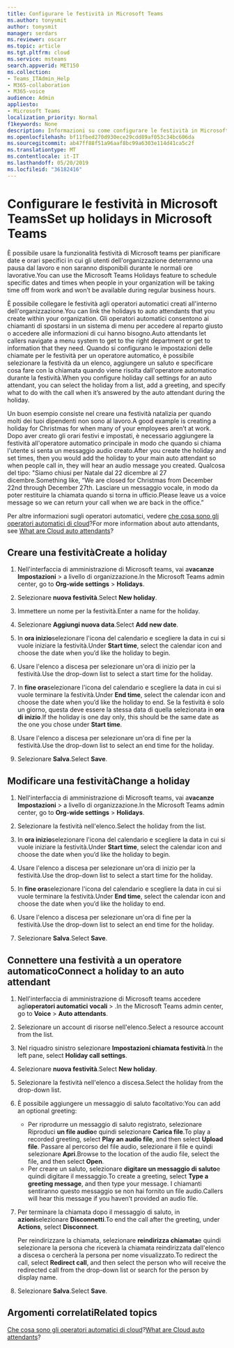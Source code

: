 ```yaml
---
title: Configurare le festività in Microsoft Teams
ms.author: tonysmit
author: tonysmit
manager: serdars
ms.reviewer: oscarr
ms.topic: article
ms.tgt.pltfrm: cloud
ms.service: msteams
search.appverid: MET150
ms.collection:
- Teams_ITAdmin_Help
- M365-collaboration
- M365-voice
audience: Admin
appliesto:
- Microsoft Teams
localization_priority: Normal
f1keywords: None
description: Informazioni su come configurare le festività in Microsoft teams e connetterle all'operatore automatico.
ms.openlocfilehash: bf11fbed270d930ece29cdd89af053c34bc606da
ms.sourcegitcommit: ab47ff88f51a96aaf8bc99a6303e114d41ca5c2f
ms.translationtype: MT
ms.contentlocale: it-IT
ms.lasthandoff: 05/20/2019
ms.locfileid: "36182416"
---
```

# <a name="set-up-holidays-in-microsoft-teams"></a><span data-ttu-id="fdbfe-103">Configurare le festività in Microsoft Teams</span><span class="sxs-lookup"><span data-stu-id="fdbfe-103">Set up holidays in Microsoft Teams</span></span>

<span data-ttu-id="fdbfe-104">È possibile usare la funzionalità festività di Microsoft teams per pianificare date e orari specifici in cui gli utenti dell'organizzazione deterranno una pausa dal lavoro e non saranno disponibili durante le normali ore lavorative.</span><span class="sxs-lookup"><span data-stu-id="fdbfe-104">You can use the Microsoft Teams Holidays feature to schedule specific dates and times when people in your organization will be taking time off from work and won’t be available during regular business hours.</span></span> 

<span data-ttu-id="fdbfe-105">È possibile collegare le festività agli operatori automatici creati all'interno dell'organizzazione.</span><span class="sxs-lookup"><span data-stu-id="fdbfe-105">You can link the holidays to auto attendants that you create within your organization.</span></span> <span data-ttu-id="fdbfe-106">Gli operatori automatici consentono ai chiamanti di spostarsi in un sistema di menu per accedere al reparto giusto o accedere alle informazioni di cui hanno bisogno.</span><span class="sxs-lookup"><span data-stu-id="fdbfe-106">Auto attendants let callers navigate a menu system to get to the right department or get to information that they need.</span></span> <span data-ttu-id="fdbfe-107">Quando si configurano le impostazioni delle chiamate per le festività per un operatore automatico, è possibile selezionare la festività da un elenco, aggiungere un saluto e specificare cosa fare con la chiamata quando viene risolta dall'operatore automatico durante la festività.</span><span class="sxs-lookup"><span data-stu-id="fdbfe-107">When you configure holiday call settings for an auto attendant, you can select the holiday from a list, add a greeting, and specify what to do with the call when it’s answered by the auto attendant during the holiday.</span></span>

<span data-ttu-id="fdbfe-108">Un buon esempio consiste nel creare una festività natalizia per quando molti dei tuoi dipendenti non sono al lavoro.</span><span class="sxs-lookup"><span data-stu-id="fdbfe-108">A good example is creating a holiday for Christmas for when many of your employees aren’t at work.</span></span> <span data-ttu-id="fdbfe-109">Dopo aver creato gli orari festivi e impostati, è necessario aggiungere la festività all'operatore automatico principale in modo che quando si chiama l'utente si senta un messaggio audio creato.</span><span class="sxs-lookup"><span data-stu-id="fdbfe-109">After you create the holiday and set times, then you would add the holiday to your main auto attendant so when people call in, they will hear an audio message you created.</span></span> <span data-ttu-id="fdbfe-110">Qualcosa del tipo: "Siamo chiusi per Natale dal 22 dicembre al 27 dicembre.</span><span class="sxs-lookup"><span data-stu-id="fdbfe-110">Something like, “We are closed for Christmas from December 22nd through December 27th.</span></span> <span data-ttu-id="fdbfe-111">Lasciare un messaggio vocale, in modo da poter restituire la chiamata quando si torna in ufficio.</span><span class="sxs-lookup"><span data-stu-id="fdbfe-111">Please leave us a voice message so we can return your call when we are back in the office.”</span></span>

<span data-ttu-id="fdbfe-112">Per altre informazioni sugli operatori automatici, vedere [che cosa sono gli operatori automatici di cloud](what-are-phone-system-auto-attendants.md)?</span><span class="sxs-lookup"><span data-stu-id="fdbfe-112">For more information about auto attendants, see [What are Cloud auto attendants](what-are-phone-system-auto-attendants.md)?</span></span>  

## <a name="create-a-holiday"></a><span data-ttu-id="fdbfe-113">Creare una festività</span><span class="sxs-lookup"><span data-stu-id="fdbfe-113">Create a holiday</span></span>

1. <span data-ttu-id="fdbfe-114">Nell'interfaccia di amministrazione di Microsoft teams, vai a**vacanze** **Impostazioni** > a livello di organizzazione.</span><span class="sxs-lookup"><span data-stu-id="fdbfe-114">In the Microsoft Teams admin center, go to **Org-wide settings** > **Holidays**.</span></span>

2. <span data-ttu-id="fdbfe-115">Selezionare **nuova festività**.</span><span class="sxs-lookup"><span data-stu-id="fdbfe-115">Select **New holiday**.</span></span>

3. <span data-ttu-id="fdbfe-116">Immettere un nome per la festività.</span><span class="sxs-lookup"><span data-stu-id="fdbfe-116">Enter a name for the holiday.</span></span>

4. <span data-ttu-id="fdbfe-117">Selezionare **Aggiungi nuova data**.</span><span class="sxs-lookup"><span data-stu-id="fdbfe-117">Select **Add new date**.</span></span>

5. <span data-ttu-id="fdbfe-118">In **ora inizio**selezionare l'icona del calendario e scegliere la data in cui si vuole iniziare la festività.</span><span class="sxs-lookup"><span data-stu-id="fdbfe-118">Under **Start time**, select the calendar icon and choose the date when you’d like the holiday to begin.</span></span>

6. <span data-ttu-id="fdbfe-119">Usare l'elenco a discesa per selezionare un'ora di inizio per la festività.</span><span class="sxs-lookup"><span data-stu-id="fdbfe-119">Use the drop-down list to select a start time for the holiday.</span></span>

7. <span data-ttu-id="fdbfe-120">In **fine ora**selezionare l'icona del calendario e scegliere la data in cui si vuole terminare la festività.</span><span class="sxs-lookup"><span data-stu-id="fdbfe-120">Under **End time**, select the calendar icon and choose the date when you’d like the holiday to end.</span></span> <span data-ttu-id="fdbfe-121">Se la festività è solo un giorno, questa deve essere la stessa data di quella selezionata in **ora di inizio**.</span><span class="sxs-lookup"><span data-stu-id="fdbfe-121">If the holiday is one day only, this should be the same date as the one you chose under **Start time**.</span></span>

8. <span data-ttu-id="fdbfe-122">Usare l'elenco a discesa per selezionare un'ora di fine per la festività.</span><span class="sxs-lookup"><span data-stu-id="fdbfe-122">Use the drop-down list to select an end time for the holiday.</span></span>

9. <span data-ttu-id="fdbfe-123">Selezionare **Salva**.</span><span class="sxs-lookup"><span data-stu-id="fdbfe-123">Select **Save**.</span></span>

## <a name="change-a-holiday"></a><span data-ttu-id="fdbfe-124">Modificare una festività</span><span class="sxs-lookup"><span data-stu-id="fdbfe-124">Change a holiday</span></span>

1. <span data-ttu-id="fdbfe-125">Nell'interfaccia di amministrazione di Microsoft teams, vai a**vacanze** **Impostazioni** > a livello di organizzazione.</span><span class="sxs-lookup"><span data-stu-id="fdbfe-125">In the Microsoft Teams admin center, go to **Org-wide settings** > **Holidays**.</span></span>

2. <span data-ttu-id="fdbfe-126">Selezionare la festività nell'elenco.</span><span class="sxs-lookup"><span data-stu-id="fdbfe-126">Select the holiday from the list.</span></span>

3. <span data-ttu-id="fdbfe-127">In **ora inizio**selezionare l'icona del calendario e scegliere la data in cui si vuole iniziare la festività.</span><span class="sxs-lookup"><span data-stu-id="fdbfe-127">Under **Start time**, select the calendar icon and choose the date when you’d like the holiday to begin.</span></span>

4. <span data-ttu-id="fdbfe-128">Usare l'elenco a discesa per selezionare un'ora di inizio per la festività.</span><span class="sxs-lookup"><span data-stu-id="fdbfe-128">Use the drop-down list to select a start time for the holiday.</span></span>

5. <span data-ttu-id="fdbfe-129">In **fine ora**selezionare l'icona del calendario e scegliere la data in cui si vuole terminare la festività.</span><span class="sxs-lookup"><span data-stu-id="fdbfe-129">Under **End time**, select the calendar icon and choose the date when you’d like the holiday to end.</span></span> 

6. <span data-ttu-id="fdbfe-130">Usare l'elenco a discesa per selezionare un'ora di fine per la festività.</span><span class="sxs-lookup"><span data-stu-id="fdbfe-130">Use the drop-down list to select an end time for the holiday.</span></span>

7. <span data-ttu-id="fdbfe-131">Selezionare **Salva**.</span><span class="sxs-lookup"><span data-stu-id="fdbfe-131">Select **Save**.</span></span>

## <a name="connect-a-holiday-to-an-auto-attendant"></a><span data-ttu-id="fdbfe-132">Connettere una festività a un operatore automatico</span><span class="sxs-lookup"><span data-stu-id="fdbfe-132">Connect a holiday to an auto attendant</span></span>

1. <span data-ttu-id="fdbfe-133">Nell'interfaccia di amministrazione di Microsoft teams accedere agli**operatori automatici** **vocali** > .</span><span class="sxs-lookup"><span data-stu-id="fdbfe-133">In the Microsoft Teams admin center, go to **Voice** > **Auto attendants**.</span></span>
2. <span data-ttu-id="fdbfe-134">Selezionare un account di risorse nell'elenco.</span><span class="sxs-lookup"><span data-stu-id="fdbfe-134">Select a resource account from the list.</span></span>
3. <span data-ttu-id="fdbfe-135">Nel riquadro sinistro selezionare **Impostazioni chiamata festività**.</span><span class="sxs-lookup"><span data-stu-id="fdbfe-135">In the left pane, select **Holiday call settings**.</span></span>
4. <span data-ttu-id="fdbfe-136">Selezionare **nuova festività**.</span><span class="sxs-lookup"><span data-stu-id="fdbfe-136">Select **New holiday**.</span></span>
5. <span data-ttu-id="fdbfe-137">Selezionare la festività nell'elenco a discesa.</span><span class="sxs-lookup"><span data-stu-id="fdbfe-137">Select the holiday from the drop-down list.</span></span>
6. <span data-ttu-id="fdbfe-138">È possibile aggiungere un messaggio di saluto facoltativo:</span><span class="sxs-lookup"><span data-stu-id="fdbfe-138">You can add an optional greeting:</span></span>
    - <span data-ttu-id="fdbfe-139">Per riprodurre un messaggio di saluto registrato, selezionare Riproduci **un file audio**e quindi selezionare **Carica file**.</span><span class="sxs-lookup"><span data-stu-id="fdbfe-139">To play a recorded greeting, select **Play an audio file**, and then select **Upload file**.</span></span> <span data-ttu-id="fdbfe-140">Passare al percorso del file audio, selezionare il file e quindi selezionare **Apri**.</span><span class="sxs-lookup"><span data-stu-id="fdbfe-140">Browse to the location of the audio file, select the file, and then select **Open**.</span></span>
    - <span data-ttu-id="fdbfe-141">Per creare un saluto, selezionare **digitare un messaggio di saluto**e quindi digitare il messaggio.</span><span class="sxs-lookup"><span data-stu-id="fdbfe-141">To create a greeting, select **Type a greeting message**, and then type your message.</span></span> <span data-ttu-id="fdbfe-142">I chiamanti sentiranno questo messaggio se non hai fornito un file audio.</span><span class="sxs-lookup"><span data-stu-id="fdbfe-142">Callers will hear this message if you haven’t provided an audio file.</span></span>
7. <span data-ttu-id="fdbfe-143">Per terminare la chiamata dopo il messaggio di saluto, in **azioni**selezionare **Disconnetti**.</span><span class="sxs-lookup"><span data-stu-id="fdbfe-143">To end the call after the greeting, under **Actions**, select **Disconnect**.</span></span> 

    <span data-ttu-id="fdbfe-144">Per reindirizzare la chiamata, selezionare **reindirizza chiamata**e quindi selezionare la persona che riceverà la chiamata reindirizzata dall'elenco a discesa o cercherà la persona per nome visualizzato.</span><span class="sxs-lookup"><span data-stu-id="fdbfe-144">To redirect the call, select **Redirect call**, and then select the person who will receive the redirected call from the drop-down list or search for the person by display name.</span></span>
8. <span data-ttu-id="fdbfe-145">Selezionare **Salva**.</span><span class="sxs-lookup"><span data-stu-id="fdbfe-145">Select **Save**.</span></span>

## <a name="related-topics"></a><span data-ttu-id="fdbfe-146">Argomenti correlati</span><span class="sxs-lookup"><span data-stu-id="fdbfe-146">Related topics</span></span>

<span data-ttu-id="fdbfe-147">[Che cosa sono gli operatori automatici di cloud](what-are-phone-system-auto-attendants.md)?</span><span class="sxs-lookup"><span data-stu-id="fdbfe-147">[What are Cloud auto attendants](what-are-phone-system-auto-attendants.md)?</span></span>